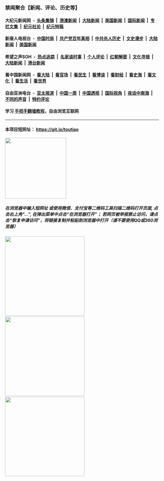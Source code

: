 ### 禁闻聚合【新闻、评论、历史等】

#### 大纪元新闻网 &nbsp;-&nbsp; [头条集锦](indexes/E头条集锦.md?t=02270302) &nbsp;|&nbsp; [港澳新闻](indexes/E港澳新闻.md?t=02270302)  &nbsp;|&nbsp; [大陆新闻](indexes/E大陆新闻.md?t=02270302) &nbsp;|&nbsp; [美国新闻](indexes/E美国新闻.md?t=02270302) &nbsp;|&nbsp; [国际新闻](indexes/E国际新闻.md?t=02270302) &nbsp;|&nbsp; [专栏文集](indexes/E专栏文集.md?t=02270302) &nbsp;|&nbsp; [纪元社论](indexes/E纪元社论.md?t=02270302) &nbsp;|&nbsp; [纪元特稿](indexes/E纪元特稿.md?t=02270302) 

#### 新唐人电视台 &nbsp;-&nbsp; [中国时局](indexes/N中国时局.md?t=02270302) &nbsp;|&nbsp; [共产党百年真相](indexes/N共产党百年真相.md?t=02270302) &nbsp;|&nbsp; [中共杀人历史](indexes/N中共杀人历史.md?t=02270302) &nbsp;|&nbsp; [文史漫步](indexes/N文史漫步.md?t=02270302) &nbsp;|&nbsp; [大陆新闻](indexes/N大陆新闻.md?t=02270302) &nbsp;|&nbsp; [美国新闻](indexes/N美国新闻.md?t=02270302)

#### 希望之声SOH &nbsp;-&nbsp; [热点追踪](indexes/H热点追踪.md?t=02270302) &nbsp;|&nbsp; [名家谈时事](indexes/H名家谈时事.md?t=02270302) &nbsp;|&nbsp; [个人评论](indexes/H个人评论.md?t=02270302)  &nbsp;|&nbsp; [红朝解密](indexes/H红朝解密.md?t=02270302) &nbsp;|&nbsp; [文化寻根](indexes/H文化寻根.md?t=02270302) &nbsp;|&nbsp; [大陆新闻](indexes/H大陆新闻.md?t=02270302) &nbsp;|&nbsp; [港台新闻](indexes/H港台新闻.md?t=02270302)

#### 看中国新闻网 &nbsp;-&nbsp; [看大陆](indexes/S看大陆.md?t=02270302) &nbsp;|&nbsp; [看官场](indexes/S看官场.md?t=02270302) &nbsp;|&nbsp; [看民生](indexes/S看民生.md?t=02270302)  &nbsp;|&nbsp; [看博谈](indexes/S看博谈.md?t=02270302) &nbsp;|&nbsp; [看财经](indexes/S看财经.md?t=02270302) &nbsp;|&nbsp; [看史海](indexes/S看史海.md?t=02270302) &nbsp;|&nbsp; [看文化](indexes/S看文化.md?t=02270302) &nbsp;|&nbsp; [看生活](indexes/S看生活.md?t=02270302) &nbsp;|&nbsp; [看世界](indexes/S看世界.md?t=02270302)

#### 自由亚洲电台 &nbsp;-&nbsp; [亚太报道](indexes/R亚太报道.md?t=02270302) &nbsp;|&nbsp; [中国一周](indexes/R中国一周.md?t=02270302) &nbsp;|&nbsp; [中国透视](indexes/R中国透视.md?t=02270302)  &nbsp;|&nbsp; [国际视角](indexes/R国际视角.md?t=02270302) &nbsp;|&nbsp; [夜话中南海](indexes/R夜话中南海.md?t=02270302) &nbsp;|&nbsp; [不同的声音](indexes/R不同的声音.md?t=02270302) &nbsp;|&nbsp; [特约评论](indexes/R特约评论.md?t=02270302)

#### 学习 [手把手翻墙教程](https://github.com/gfw-breaker/guides/wiki)，自由浏览互联网

----

#### 本项目短网址： https://git.io/toutiao
<img src="https://raw.githubusercontent.com/gfw-breaker/banned-news/master/scripts/img/qr.png" width="200px"/>  

##### 在浏览器中输入短网址 或使用微信、支付宝等二维码工具扫描二维码打开页面, 点击右上角"...", 在弹出菜单中点击“在浏览器打开”； 若网页被举报禁止访问，请点击“恢复申请访问”，将链接复制并粘贴到浏览器中打开（请不要使用QQ或360浏览器）

<img src="https://raw.githubusercontent.com/gfw-breaker/banned-news/master/scripts/img/1.png" width="260px"/> &nbsp; <img src="https://raw.githubusercontent.com/gfw-breaker/banned-news/master/scripts/img/2.png" width="260px"/> &nbsp; <img src="https://raw.githubusercontent.com/gfw-breaker/banned-news/master/scripts/img/3.png" width="260px"/>
